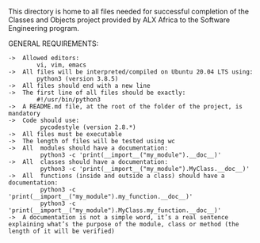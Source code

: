This directory is home to all files needed for successful completion of the Classes and Objects project provided by ALX Africa to the Software Engineering program.

GENERAL REQUIREMENTS:

	->	Allowed editors:
		    vi, vim, emacs
	->	All files will be interpreted/compiled on Ubuntu 20.04 LTS using:
		    python3 (version 3.8.5)
	->	All files should end with a new line
	->	The first line of all files should be exactly:
		    #!/usr/bin/python3
	->	A README.md file, at the root of the folder of the project, is mandatory
	->	Code should use:
		     pycodestyle (version 2.8.*)
	->	All files must be executable
	->	The length of files will be tested using wc
	->	All  modules should have a documentation:
		     python3 -c 'print(__import__("my_module").__doc__)'
	->	All  classes should have a documentation:
		     python3 -c 'print(__import__("my_module").MyClass.__doc__)'
	->	All  functions (inside and outside a class) should have a documentation:
		     python3 -c 'print(__import__("my_module").my_function.__doc__)'
		     python3 -c 'print(__import__("my_module").MyClass.my_function.__doc__)'
	->	A documentation is not a simple word, it’s a real sentence explaining what’s the purpose of the module, class or method (the length of it will be verified)
